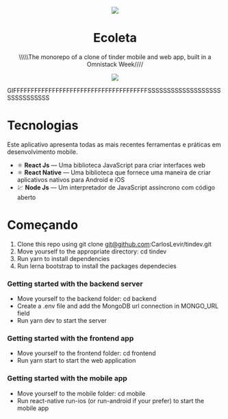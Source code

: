 <p align=center>
<img src="https://user-images.githubusercontent.com/54821438/83463558-c2229880-a444-11ea-92df-2d737df447f6.jpg">
</p>
<h1 align=center>Ecoleta</h1>

<p align=center>\\\\\The monorepo of a clone of tinder mobile and web app, built in a Omnistack Week////</p>
<p align=center>
<img src="https://camo.githubusercontent.com/311762166ef25238116d3cadd22fcb6091edab98/68747470733a2f2f696d672e736869656c64732e696f2f62616467652f4c6963656e73652d4d49542d626c75652e737667">
</p>

GIFFFFFFFFFFFFFFFFFFFFFFFFFFFFFFFFFFFFFFSSSSSSSSSSSSSSSSSSSSSSSSSSSSSS

# Tecnologias

Este aplicativo apresenta todas as mais recentes ferramentas e práticas em desenvolvimento mobile.
-   ⚛️  **React Js**  — Uma biblioteca JavaScript para criar interfaces web
-   ⚛️  **React Native**  — Uma biblioteca que fornece uma maneira de criar aplicativos nativos para Android e iOS
-   💹  **Node Js**  — Um interpretador de JavaScript assíncrono com código aberto

# Começando
1. Clone this repo using git clone git@github.com:CarlosLevir/tindev.git
2. Move yourself to the appropriate directory: cd tindev
3. Run yarn to install dependencies
4. Run lerna bootstrap to install the packages dependecies

### Getting started with the backend server
* Move yourself to the backend folder: cd backend
* Create a .env file and add the MongoDB url connection in MONGO_URL field
* Run yarn dev to start the server

### Getting started with the frontend app
* Move yourself to the frontend folder: cd frontend
* Run yarn start to start the web application

### Getting started with the mobile app
* Move yourself to the mobile folder: cd mobile
* Run react-native run-ios (or run-android if your prefer) to start the mobile app
